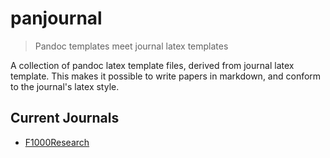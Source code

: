 # panjournal

> Pandoc templates meet journal latex templates


A collection of pandoc latex template files, derived from journal latex
template. This makes it possible to write papers in markdown, and conform to
the journal's latex style.


## Current Journals

- [F1000Research](https://f1000research.com/)
